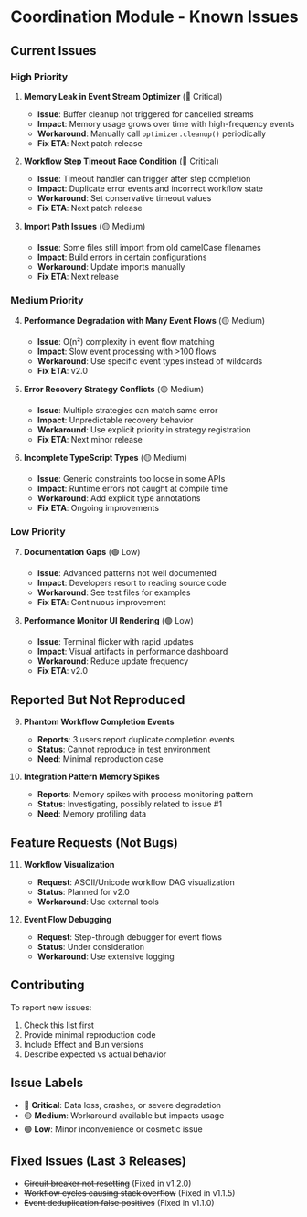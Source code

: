 # Coordination Module - Known Issues

## Current Issues

### High Priority

1. **Memory Leak in Event Stream Optimizer** (🔴 Critical)
   - **Issue**: Buffer cleanup not triggered for cancelled streams
   - **Impact**: Memory usage grows over time with high-frequency events
   - **Workaround**: Manually call `optimizer.cleanup()` periodically
   - **Fix ETA**: Next patch release

2. **Workflow Step Timeout Race Condition** (🔴 Critical)
   - **Issue**: Timeout handler can trigger after step completion
   - **Impact**: Duplicate error events and incorrect workflow state
   - **Workaround**: Set conservative timeout values
   - **Fix ETA**: Next patch release

3. **Import Path Issues** (🟡 Medium)
   - **Issue**: Some files still import from old camelCase filenames
   - **Impact**: Build errors in certain configurations
   - **Workaround**: Update imports manually
   - **Fix ETA**: Next release

### Medium Priority

4. **Performance Degradation with Many Event Flows** (🟡 Medium)
   - **Issue**: O(n²) complexity in event flow matching
   - **Impact**: Slow event processing with >100 flows
   - **Workaround**: Use specific event types instead of wildcards
   - **Fix ETA**: v2.0

5. **Error Recovery Strategy Conflicts** (🟡 Medium)
   - **Issue**: Multiple strategies can match same error
   - **Impact**: Unpredictable recovery behavior
   - **Workaround**: Use explicit priority in strategy registration
   - **Fix ETA**: Next minor release

6. **Incomplete TypeScript Types** (🟡 Medium)
   - **Issue**: Generic constraints too loose in some APIs
   - **Impact**: Runtime errors not caught at compile time
   - **Workaround**: Add explicit type annotations
   - **Fix ETA**: Ongoing improvements

### Low Priority

7. **Documentation Gaps** (🟢 Low)
   - **Issue**: Advanced patterns not well documented
   - **Impact**: Developers resort to reading source code
   - **Workaround**: See test files for examples
   - **Fix ETA**: Continuous improvement

8. **Performance Monitor UI Rendering** (🟢 Low)
   - **Issue**: Terminal flicker with rapid updates
   - **Impact**: Visual artifacts in performance dashboard
   - **Workaround**: Reduce update frequency
   - **Fix ETA**: v2.0

## Reported But Not Reproduced

9. **Phantom Workflow Completion Events**
   - **Reports**: 3 users report duplicate completion events
   - **Status**: Cannot reproduce in test environment
   - **Need**: Minimal reproduction case

10. **Integration Pattern Memory Spikes**
    - **Reports**: Memory spikes with process monitoring pattern
    - **Status**: Investigating, possibly related to issue #1
    - **Need**: Memory profiling data

## Feature Requests (Not Bugs)

11. **Workflow Visualization**
    - **Request**: ASCII/Unicode workflow DAG visualization
    - **Status**: Planned for v2.0
    - **Workaround**: Use external tools

12. **Event Flow Debugging**
    - **Request**: Step-through debugger for event flows
    - **Status**: Under consideration
    - **Workaround**: Use extensive logging

## Contributing

To report new issues:
1. Check this list first
2. Provide minimal reproduction code
3. Include Effect and Bun versions
4. Describe expected vs actual behavior

## Issue Labels

- 🔴 **Critical**: Data loss, crashes, or severe degradation
- 🟡 **Medium**: Workaround available but impacts usage
- 🟢 **Low**: Minor inconvenience or cosmetic issue

## Fixed Issues (Last 3 Releases)

- ~~Circuit breaker not resetting~~ (Fixed in v1.2.0)
- ~~Workflow cycles causing stack overflow~~ (Fixed in v1.1.5)
- ~~Event deduplication false positives~~ (Fixed in v1.1.0)